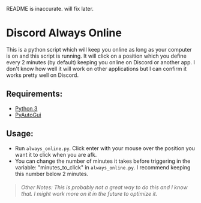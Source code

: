 README is inaccurate. will fix later.

# Discord Always Online

This is a python script which will keep you online as long as your computer is on and this script is running. It will click on a position which you define every 2 minutes (by default) keeping you online on Discord or another app. I don't know how well it will work on other applications but I can confirm it works pretty well on Discord.

## Requirements:
- [Python 3](https://www.python.org/)
- [PyAutoGui](https://pyautogui.readthedocs.io/en/latest/install.html)

## Usage:
- Run `always_online.py`. Click enter with your mouse over the position you want it to click when you are afk.
- You can change the number of minutes it takes before triggering in the variable: "minutes_to_click" in `always_online.py`. I recommend keeping this number below 2 minutes.


> ###### Other Notes: This is probably not a great way to do this and I know that. I might work more on it in the future to optimize it.
